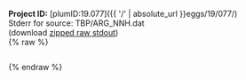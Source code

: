 **Project ID:** [plumID:19.077]({{ '/' | absolute_url }}eggs/19/077/)  
Stderr for source:  TBP/ARG_NNH.dat   
(download [zipped raw stdout](ARG_NNH.dat.plumed_master.stdout.txt.zip))  
{% raw %}
<pre>
</pre>
{% endraw %}
